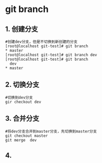 # git branch
## 1.  创建分支
```
#创建dev分支，但是不切换到新创建的分支
[root@localhost git-test]# git branch
* master
[root@localhost git-test]# git branch dev
[root@localhost git-test]# git branch
  dev
* master
```
## 2. 切换分支
```
#切换到dev分支
gir checkout dev
```
## 3. 合并分支
```
#将dev分支合并到master分支，先切换到master分支
git checkout master
git merge  dev
```
## 4.
